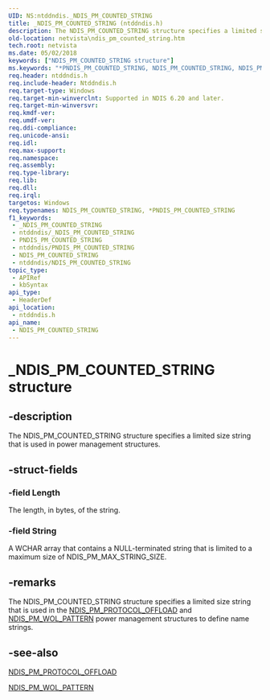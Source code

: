 ```yaml
---
UID: NS:ntddndis._NDIS_PM_COUNTED_STRING
title: _NDIS_PM_COUNTED_STRING (ntddndis.h)
description: The NDIS_PM_COUNTED_STRING structure specifies a limited size string that is used in power management structures.
old-location: netvista\ndis_pm_counted_string.htm
tech.root: netvista
ms.date: 05/02/2018
keywords: ["NDIS_PM_COUNTED_STRING structure"]
ms.keywords: "*PNDIS_PM_COUNTED_STRING, NDIS_PM_COUNTED_STRING, NDIS_PM_COUNTED_STRING structure [Network Drivers Starting with Windows Vista], PNDIS_PM_COUNTED_STRING, PNDIS_PM_COUNTED_STRING structure pointer [Network Drivers Starting with Windows Vista], _NDIS_PM_COUNTED_STRING, miniport_power_management_ref_baaff596-1c2a-4cfc-865a-bb3f55988218.xml, netvista.ndis_pm_counted_string, ntddndis/NDIS_PM_COUNTED_STRING, ntddndis/PNDIS_PM_COUNTED_STRING"
req.header: ntddndis.h
req.include-header: Ntddndis.h
req.target-type: Windows
req.target-min-winverclnt: Supported in NDIS 6.20 and later.
req.target-min-winversvr: 
req.kmdf-ver: 
req.umdf-ver: 
req.ddi-compliance: 
req.unicode-ansi: 
req.idl: 
req.max-support: 
req.namespace: 
req.assembly: 
req.type-library: 
req.lib: 
req.dll: 
req.irql: 
targetos: Windows
req.typenames: NDIS_PM_COUNTED_STRING, *PNDIS_PM_COUNTED_STRING
f1_keywords:
 - _NDIS_PM_COUNTED_STRING
 - ntddndis/_NDIS_PM_COUNTED_STRING
 - PNDIS_PM_COUNTED_STRING
 - ntddndis/PNDIS_PM_COUNTED_STRING
 - NDIS_PM_COUNTED_STRING
 - ntddndis/NDIS_PM_COUNTED_STRING
topic_type:
 - APIRef
 - kbSyntax
api_type:
 - HeaderDef
api_location:
 - ntddndis.h
api_name:
 - NDIS_PM_COUNTED_STRING
---
```


# _NDIS_PM_COUNTED_STRING structure


## -description

The NDIS_PM_COUNTED_STRING structure specifies a limited size string that is used in power management
  structures.

## -struct-fields

### -field Length

The length, in bytes, of the string.

### -field String

A WCHAR array that contains a NULL-terminated string that is limited to a maximum size of
     NDIS_PM_MAX_STRING_SIZE.

## -remarks

The NDIS_PM_COUNTED_STRING structure specifies a limited size string that is used in the 
    <a href="/windows-hardware/drivers/ddi/ntddndis/ns-ntddndis-_ndis_pm_protocol_offload">NDIS_PM_PROTOCOL_OFFLOAD</a> and 
    <a href="/windows-hardware/drivers/ddi/ntddndis/ns-ntddndis-_ndis_pm_wol_pattern">NDIS_PM_WOL_PATTERN</a> power management
    structures to define name strings.

## -see-also

<a href="/windows-hardware/drivers/ddi/ntddndis/ns-ntddndis-_ndis_pm_protocol_offload">NDIS_PM_PROTOCOL_OFFLOAD</a>



<a href="/windows-hardware/drivers/ddi/ntddndis/ns-ntddndis-_ndis_pm_wol_pattern">NDIS_PM_WOL_PATTERN</a>
